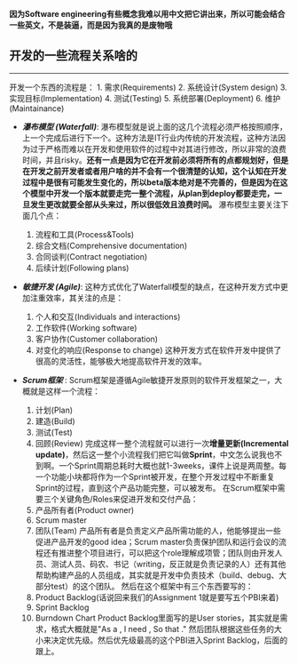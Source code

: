 
**因为Software engineering有些概念我难以用中文把它讲出来，所以可能会结合一些英文，不是装逼，而是因为我真的是废物哦**

## 开发的一些流程关系啥的
---
开发一个东西的流程是：
	1. 需求(Requirements)
	2. 系统设计(System design)
	3. 实现目标(Implementation)
	4. 测试(Testing)
	5. 系统部署(Deployment)
	6. 维护(Maintainance)
- ***瀑布模型 (Waterfall)***: 
	瀑布模型就是说上面的这几个流程必须严格按照顺序，上一个完成后进行下一个。这种方法是IT行业内传统的开发流程，这种方法因为过于严格而难以在开发和使用软件的过程中对其进行修改，所以非常的浪费时间，并且risky。**还有一点是因为它在开发前必须将所有的点都规划好，但是在开发之前开发者或者用户啥的并不会有一个很清楚的认知，这个认知在开发过程中是很有可能发生变化的，所以beta版本绝对是不完善的，但是因为在这个模型中开发一个版本就要走完一整个流程，从plan到deploy都要走完，一旦发生更改就要全部从头来过，所以很低效且浪费时间。**
	瀑布模型主要关注下面几个点：
	1. 流程和工具(Process&Tools)
	2. 综合文档(Comprehensive documentation)
	3. 合同谈判(Contract negotiation)
	4. 后续计划(Following plans)

- ***敏捷开发 (Agile)***:
	这种方式优化了Waterfall模型的缺点，在这种开发方式中更加注重效率，其关注的点是：
	1. 个人和交互(Individuals and interactions)
	2. 工作软件(Working software)
	3. 客户协作(Customer collaboration)
	4. 对变化的响应(Response to change)
	这种开发方式在软件开发中提供了很高的灵活性，能够极大地提高软件开发的效率。

- ***Scrum框架*** : Scrum框架是遵循Agile敏捷开发原则的软件开发框架之一，大概就是这样一个流程：
	1. 计划(Plan)
	2. 建造(Build)
	3. 测试(Test)
	4. 回顾(Review)
	完成这样一整个流程就可以进行一次**增量更新(Incremental update)**，然后这一整个小流程我们把它叫做**Sprint**，中文怎么说我也不到啊。一个Sprint周期总耗时大概也就1-3weeks，课件上说是两周整。每一个功能小块都将作为一个Sprint被开发，在整个开发过程中不断重复Sprint的过程，直到这个产品功能完整，可以被发布。
	在Scrum框架中需要三个关键角色/Roles来促进开发和交付产品：
	1. 产品所有者(Product owner)
	2. Scrum master
	3. 团队(Team)
	产品所有者是负责定义产品所需功能的人，他能够提出一些促进产品开发的good idea；Scrum master负责保护团队和运行会议的流程还有推进整个项目进行，可以把这个role理解成项管；团队则由开发人员、测试人员、码农、书记（writing，反正就是负责记录的人）还有其他帮助构建产品的人员组成，其实就是开发中负责技术（build、debug、大部分test）的这个团队。
	然后在这个框架中有三个东西要写的：
	1. Product Backlog(话说回来我们的Assignment 1就是要写五个PBI来着)
	2. Sprint Backlog
	3. Burndown Chart
	Product Backlog里面写的是User stories，其实就是需求，格式大概就是"As a <u>  </u><u> </u><u> </u><u> </u><u> </u>, I need <u>  </u><u> </u><u> </u><u> </u><u> </u>, So that <u>  </u><u> </u><u> </u><u> </u><u> </u>." 然后团队根据这些任务的大小来决定优先级。然后优先级最高的这个PBI进入Sprint Backlog，后面的跟上。
